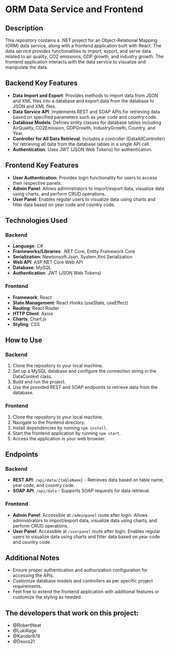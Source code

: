 # ORM Data Service and Frontend

## Description
This repository contains a .NET project for an Object-Relational Mapping (ORM) data service, along with a frontend application built with React. The data service provides functionalities to import, export, and serve data related to air quality, CO2 emissions, GDP growth, and industry growth. The frontend application interacts with the data service to visualize and manipulate the data.

## Backend Key Features
- **Data Import and Export**: Provides methods to import data from JSON and XML files into a database and export data from the database to JSON and XML files.
- **Data Service API**: Implements REST and SOAP APIs for retrieving data based on specified parameters such as year code and country code.
- **Database Models**: Defines entity classes for database tables including AirQuality, CO2Emission, GDPGrowth, IndustryGrowth, Country, and Year.
- **Controller for All Data Retrieval**: Includes a controller (DataAllController) for retrieving all data from the database tables in a single API call.
- **Authentication**: Uses JWT (JSON Web Tokens) for authentication.

## Frontend Key Features
- **User Authentication**: Provides login functionality for users to access their respective panels.
- **Admin Panel**: Allows administrators to import/export data, visualize data using charts, and perform CRUD operations.
- **User Panel**: Enables regular users to visualize data using charts and filter data based on year code and country code.

## Technologies Used

### Backend
- **Language**: C#
- **Frameworks/Libraries**: .NET Core, Entity Framework Core
- **Serialization**: Newtonsoft.Json, System.Xml.Serialization
- **Web API**: ASP.NET Core Web API
- **Database**: MySQL
- **Authentication**: JWT (JSON Web Tokens)

### Frontend
- **Framework**: React
- **State Management**: React Hooks (useState, useEffect)
- **Routing**: React Router
- **HTTP Client**: Axios
- **Charts**: Chart.js
- **Styling**: CSS

## How to Use

### Backend
1. Clone the repository to your local machine.
2. Set up a MySQL database and configure the connection string in the DataContext class.
3. Build and run the project.
4. Use the provided REST and SOAP endpoints to retrieve data from the database.

### Frontend
1. Clone the repository to your local machine.
2. Navigate to the frontend directory.
3. Install dependencies by running `npm install`.
4. Start the frontend application by running `npm start`.
5. Access the application in your web browser.

## Endpoints

### Backend
- **REST API**: `/api/data/{tableName}` - Retrieves data based on table name, year code, and country code.
- **SOAP API**: `/api/data` - Supports SOAP requests for data retrieval.

### Frontend
- **Admin Panel**: Accessible at `/adminpanel` route after login. Allows administrators to import/export data, visualize data using charts, and perform CRUD operations.
- **User Panel**: Accessible at `/userpanel` route after login. Enables regular users to visualize data using charts and filter data based on year code and country code.

## Additional Notes

- Ensure proper authentication and authorization configuration for accessing the APIs.
- Customize database models and controllers as per specific project requirements.
- Feel free to extend the frontend application with additional features or customize the styling as needed.

## The developers that work on this project:

- @RobertNeat
- @LukiRage
- @Kander678
- @Dexos21
